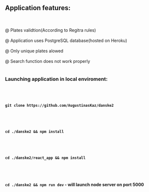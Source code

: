 ## Application features:
<br /><br />
@ Plates validtion(According to Regitra rules)
<br /><br />
@ Application uses PostgreSQL database(hosted on Heroku)
<br /><br />
@ Only unique plates alowed
<br /><br />
@ Search function does not work properly
<br /><br />


### Launching application in local enviroment:
<br /><br />

#### `git clone https://github.com/AugustinasKaz/danske2`
<br /><br />

#### `cd ./danske2 && npm install`
<br /><br />

#### `cd ./danske2/react_app && npm install`
<br /><br />

#### `cd ./danske2 && npm run dev` - will launch node server on port 5000 
